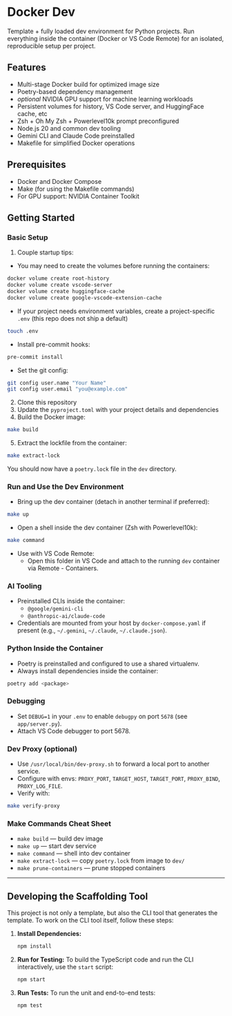 # Docker Dev 

Template + fully loaded dev environment for Python projects. Run everything inside the container (Docker or VS Code Remote) for an isolated, reproducible setup per project.

## Features

- Multi-stage Docker build for optimized image size
- Poetry-based dependency management
- *optional* NVIDIA GPU support for machine learning workloads
- Persistent volumes for history, VS Code server, and HuggingFace cache, etc
- Zsh + Oh My Zsh + Powerlevel10k prompt preconfigured
- Node.js 20 and common dev tooling
- Gemini CLI and Claude Code preinstalled
- Makefile for simplified Docker operations

## Prerequisites

- Docker and Docker Compose
- Make (for using the Makefile commands)
- For GPU support: NVIDIA Container Toolkit

## Getting Started

### Basic Setup

1. Couple startup tips:

- You may need to create the volumes before running the containers:

```bash
docker volume create root-history
docker volume create vscode-server
docker volume create huggingface-cache
docker volume create google-vscode-extension-cache
```

- If your project needs environment variables, create a project-specific `.env` (this repo does not ship a default)

```bash
touch .env
```

- Install pre-commit hooks:

```bash
pre-commit install
```

- Set the git config:

```bash
git config user.name "Your Name"
git config user.email "you@example.com"
```

2. Clone this repository
3. Update the `pyproject.toml` with your project details and dependencies
4. Build the Docker image:

```bash
make build
```

5. Extract the lockfile from the container:

```bash
make extract-lock
```

You should now have a `poetry.lock` file in the `dev` directory.

### Run and Use the Dev Environment

- Bring up the dev container (detach in another terminal if preferred):

```bash
make up
```

- Open a shell inside the dev container (Zsh with Powerlevel10k):

```bash
make command
```

- Use with VS Code Remote:
  - Open this folder in VS Code and attach to the running `dev` container via Remote - Containers.

### AI Tooling

- Preinstalled CLIs inside the container:
  - `@google/gemini-cli`
  - `@anthropic-ai/claude-code`
- Credentials are mounted from your host by `docker-compose.yaml` if present (e.g., `~/.gemini`, `~/.claude`, `~/.claude.json`).

### Python Inside the Container

- Poetry is preinstalled and configured to use a shared virtualenv.
- Always install dependencies inside the container:

```bash
poetry add <package>
```

### Debugging

- Set `DEBUG=1` in your `.env` to enable `debugpy` on port `5678` (see `app/server.py`).
- Attach VS Code debugger to port 5678.

### Dev Proxy (optional)

- Use `/usr/local/bin/dev-proxy.sh` to forward a local port to another service.
- Configure with envs: `PROXY_PORT`, `TARGET_HOST`, `TARGET_PORT`, `PROXY_BIND`, `PROXY_LOG_FILE`.
- Verify with:

```bash
make verify-proxy
```

### Make Commands Cheat Sheet

- `make build` — build dev image
- `make up` — start dev service
- `make command` — shell into dev container
- `make extract-lock` — copy `poetry.lock` from image to `dev/`
- `make prune-containers` — prune stopped containers

---

## Developing the Scaffolding Tool

This project is not only a template, but also the CLI tool that generates the template. To work on the CLI tool itself, follow these steps:

1.  **Install Dependencies:**
    ```bash
    npm install
    ```

2.  **Run for Testing:**
    To build the TypeScript code and run the CLI interactively, use the `start` script:
    ```bash
    npm start
    ```

3.  **Run Tests:**
    To run the unit and end-to-end tests:
    ```bash
    npm test
    ```